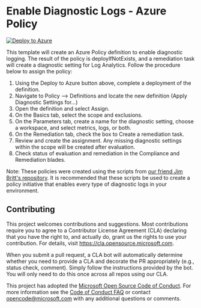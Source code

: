 # Enable Diagnostic Logs - Azure Policy

[![Deploy to Azure](https://aka.ms/deploytoazurebutton)](https://portal.azure.com/#create/Microsoft.Template/uri/https%3A%2F%2Fraw.githubusercontent.com%2FAzure%2FAzure-Network-Security%2Fmaster%2FAzure%2520Firewall%2FPolicy%2520-%2520Azure%2520Firewall%2520Enable%2520Diagnostics%2520logs%2FARM%2520Template%2FFirewallLogs.json)

This template will create an Azure Policy definition to enable diagnostic logging. The result of the policy is deployIfNotExists, and a remediation task will create a diagnostic setting for Log Analytics. Follow the procedure below to assign the policy:

1. Using the Deploy to Azure button above, complete a deployment of the definition.
2. Navigate to Policy --> Definitions and locate the new definition (Apply Diagnostic Settings for...)
3. Open the definition and select Assign.
4. On the Basics tab, select the scope and exclusions.
5. On the Parameters tab, create a name for the diagnostic setting, choose a workspace, and select metrics, logs, or both.
6. On the Remediation tab, check the box to Create a remediation task.
7. Review and create the assignment. Any missing diagnostic settings within the scope will be created after evaluation.
8. Check status of evaluation and remediation in the Compliance and Remediation blades.

Note: These policies were created using the scripts from [our friend Jim Britt's repository](https://github.com/JimGBritt/AzurePolicy/tree/master/AzureMonitor/Scripts). It is recommended that these scripts be used to create a policy initiative that enables every type of diagnostic logs in your environment.

## Contributing

This project welcomes contributions and suggestions.  Most contributions require you to agree to a
Contributor License Agreement (CLA) declaring that you have the right to, and actually do, grant us
the rights to use your contribution. For details, visit https://cla.opensource.microsoft.com.

When you submit a pull request, a CLA bot will automatically determine whether you need to provide
a CLA and decorate the PR appropriately (e.g., status check, comment). Simply follow the instructions
provided by the bot. You will only need to do this once across all repos using our CLA.

This project has adopted the [Microsoft Open Source Code of Conduct](https://opensource.microsoft.com/codeofconduct/).
For more information see the [Code of Conduct FAQ](https://opensource.microsoft.com/codeofconduct/faq/) or
contact [opencode@microsoft.com](mailto:opencode@microsoft.com) with any additional questions or comments.

